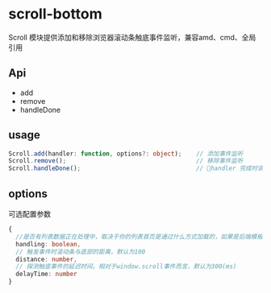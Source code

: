 # scroll-bottom
Scroll 模块提供添加和移除浏览器滚动条触底事件监听，兼容amd、cmd、全局引用
## Api
* add
* remove
* handleDone
## usage
```typescript
Scroll.add(handler: function, options?: object);    // 添加事件监听
Scroll.remove();                                    // 移除事件监听
Scroll.handleDone();                                // handler 完成时调用
```
## options 
可选配置参数
```typescript
{
  //是否有列表数据正在处理中，取决于你的列表首页是通过什么方式加载的，如果是后端模板生成则设为false。默认为true
  handling: boolean,
  // 触发事件时滚动条与底部的距离，默认为100
  distance: number,
  // 探测触底事件的延迟时间，相对于window.scroll事件而言，默认为300(ms)
  delayTime: number
}
```
